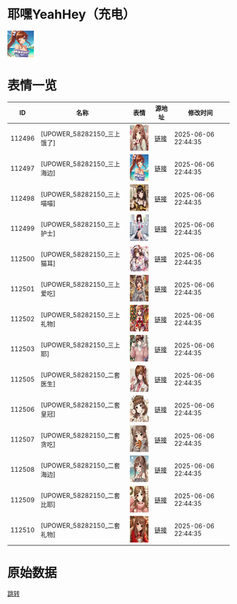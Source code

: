 # 耶嘿YeahHey（充电）

<img src="./cover.png" height="60" alt="cover" />

# 表情一览

|ID|名称|表情|源地址|修改时间|
|----|----|----|----|----|
|112496|[UPOWER_58282150_三上饿了]|<img src="./pic/112496_%5BUPOWER_58282150_三上饿了%5D.png" height="60" alt="三上饿了"/>|[链接](https://i0.hdslb.com/bfs/garb/a4c4b78539f8e5436bc3a37abbda7286e64a430b.png)|2025-06-06 22:44:35|
|112497|[UPOWER_58282150_三上海边]|<img src="./pic/112497_%5BUPOWER_58282150_三上海边%5D.png" height="60" alt="三上海边"/>|[链接](https://i0.hdslb.com/bfs/garb/a3ca0d9b3269541a8bed3debf3332e982a5b0d10.png)|2025-06-06 22:44:35|
|112498|[UPOWER_58282150_三上喵喵]|<img src="./pic/112498_%5BUPOWER_58282150_三上喵喵%5D.png" height="60" alt="三上喵喵"/>|[链接](https://i0.hdslb.com/bfs/garb/40eda8aec816933ffe8162294927ae43bfa73d6f.png)|2025-06-06 22:44:35|
|112499|[UPOWER_58282150_三上护士]|<img src="./pic/112499_%5BUPOWER_58282150_三上护士%5D.png" height="60" alt="三上护士"/>|[链接](https://i0.hdslb.com/bfs/garb/c03c8227524262a614034787e369e4e019922ee1.png)|2025-06-06 22:44:35|
|112500|[UPOWER_58282150_三上猫耳]|<img src="./pic/112500_%5BUPOWER_58282150_三上猫耳%5D.png" height="60" alt="三上猫耳"/>|[链接](https://i0.hdslb.com/bfs/garb/e0dd8fbc7fb5c1206b75e3c8b34895ef3238aa27.png)|2025-06-06 22:44:35|
|112501|[UPOWER_58282150_三上爱吃]|<img src="./pic/112501_%5BUPOWER_58282150_三上爱吃%5D.png" height="60" alt="三上爱吃"/>|[链接](https://i0.hdslb.com/bfs/garb/32d3aa5e149371d963dc22126acc3805fc3aed0e.png)|2025-06-06 22:44:35|
|112502|[UPOWER_58282150_三上礼物]|<img src="./pic/112502_%5BUPOWER_58282150_三上礼物%5D.png" height="60" alt="三上礼物"/>|[链接](https://i0.hdslb.com/bfs/garb/af9bef6bff00eac2af9ab1d718b7604692c24f85.png)|2025-06-06 22:44:35|
|112503|[UPOWER_58282150_三上耶]|<img src="./pic/112503_%5BUPOWER_58282150_三上耶%5D.png" height="60" alt="三上耶"/>|[链接](https://i0.hdslb.com/bfs/garb/f03cc3942d8000cd9b654865d4beab6ab6225b85.png)|2025-06-06 22:44:35|
|112505|[UPOWER_58282150_二套医生]|<img src="./pic/112505_%5BUPOWER_58282150_二套医生%5D.png" height="60" alt="二套医生"/>|[链接](https://i0.hdslb.com/bfs/garb/168370180dcea43474a59063e65930b4ed990084.png)|2025-06-06 22:44:35|
|112506|[UPOWER_58282150_二套皇冠]|<img src="./pic/112506_%5BUPOWER_58282150_二套皇冠%5D.png" height="60" alt="二套皇冠"/>|[链接](https://i0.hdslb.com/bfs/garb/164d9f6df9dc04ebc905d903c6d36d3e1ff0209b.png)|2025-06-06 22:44:35|
|112507|[UPOWER_58282150_二套贪吃]|<img src="./pic/112507_%5BUPOWER_58282150_二套贪吃%5D.png" height="60" alt="二套贪吃"/>|[链接](https://i0.hdslb.com/bfs/garb/72db964f5c75711a028434a297c352d6d31c95e9.png)|2025-06-06 22:44:35|
|112508|[UPOWER_58282150_二套海边]|<img src="./pic/112508_%5BUPOWER_58282150_二套海边%5D.png" height="60" alt="二套海边"/>|[链接](https://i0.hdslb.com/bfs/garb/e1fc295b5f2aaf9ad75035a3e2bd10fbf6642d9a.png)|2025-06-06 22:44:35|
|112509|[UPOWER_58282150_二套比耶]|<img src="./pic/112509_%5BUPOWER_58282150_二套比耶%5D.png" height="60" alt="二套比耶"/>|[链接](https://i0.hdslb.com/bfs/garb/2aec66d3a37317962ba7c2c28b7d92416d974c8b.png)|2025-06-06 22:44:35|
|112510|[UPOWER_58282150_二套礼物]|<img src="./pic/112510_%5BUPOWER_58282150_二套礼物%5D.png" height="60" alt="二套礼物"/>|[链接](https://i0.hdslb.com/bfs/garb/e749a1799b98aa4174edff931e86b3b5fb58691d.png)|2025-06-06 22:44:35|

# 原始数据

[跳转](./raw.json)

